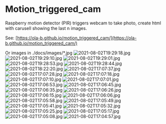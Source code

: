 # Motion_triggered_cam
Raspberry motion detector (PIR) triggers webcam to take photo, create html with carusell showing the last n images.

See: [https://ola-b.github.io/motion_triggered_cam/](https://ola-b.github.io/motion_triggered_cam/)


Or images in ./docs/images/*.jpg
![2021-08-02T19:29:18.jpg](https://github.com/Ola-B/motion_triggered_cam/blob/main/docs/images/2021-08-02T19:29:18.jpg "2021-08-02T19:29:18.jpg")
![2021-08-02T19:29:10.jpg](https://github.com/Ola-B/motion_triggered_cam/blob/main/docs/images/2021-08-02T19:29:10.jpg "2021-08-02T19:29:10.jpg")
![2021-08-02T19:29:01.jpg](https://github.com/Ola-B/motion_triggered_cam/blob/main/docs/images/2021-08-02T19:29:01.jpg "2021-08-02T19:29:01.jpg")
![2021-08-02T19:28:53.jpg](https://github.com/Ola-B/motion_triggered_cam/blob/main/docs/images/2021-08-02T19:28:53.jpg "2021-08-02T19:28:53.jpg")
![2021-08-02T19:28:44.jpg](https://github.com/Ola-B/motion_triggered_cam/blob/main/docs/images/2021-08-02T19:28:44.jpg "2021-08-02T19:28:44.jpg")
![2021-08-02T18:22:20.jpg](https://github.com/Ola-B/motion_triggered_cam/blob/main/docs/images/2021-08-02T18:22:20.jpg "2021-08-02T18:22:20.jpg")
![2021-08-02T17:07:37.jpg](https://github.com/Ola-B/motion_triggered_cam/blob/main/docs/images/2021-08-02T17:07:37.jpg "2021-08-02T17:07:37.jpg")
![2021-08-02T17:07:28.jpg](https://github.com/Ola-B/motion_triggered_cam/blob/main/docs/images/2021-08-02T17:07:28.jpg "2021-08-02T17:07:28.jpg")
![2021-08-02T17:07:18.jpg](https://github.com/Ola-B/motion_triggered_cam/blob/main/docs/images/2021-08-02T17:07:18.jpg "2021-08-02T17:07:18.jpg")
![2021-08-02T17:07:10.jpg](https://github.com/Ola-B/motion_triggered_cam/blob/main/docs/images/2021-08-02T17:07:10.jpg "2021-08-02T17:07:10.jpg")
![2021-08-02T17:07:01.jpg](https://github.com/Ola-B/motion_triggered_cam/blob/main/docs/images/2021-08-02T17:07:01.jpg "2021-08-02T17:07:01.jpg")
![2021-08-02T17:06:53.jpg](https://github.com/Ola-B/motion_triggered_cam/blob/main/docs/images/2021-08-02T17:06:53.jpg "2021-08-02T17:06:53.jpg")
![2021-08-02T17:06:45.jpg](https://github.com/Ola-B/motion_triggered_cam/blob/main/docs/images/2021-08-02T17:06:45.jpg "2021-08-02T17:06:45.jpg")
![2021-08-02T17:06:35.jpg](https://github.com/Ola-B/motion_triggered_cam/blob/main/docs/images/2021-08-02T17:06:35.jpg "2021-08-02T17:06:35.jpg")
![2021-08-02T17:06:26.jpg](https://github.com/Ola-B/motion_triggered_cam/blob/main/docs/images/2021-08-02T17:06:26.jpg "2021-08-02T17:06:26.jpg")
![2021-08-02T17:06:15.jpg](https://github.com/Ola-B/motion_triggered_cam/blob/main/docs/images/2021-08-02T17:06:15.jpg "2021-08-02T17:06:15.jpg")
![2021-08-02T17:06:06.jpg](https://github.com/Ola-B/motion_triggered_cam/blob/main/docs/images/2021-08-02T17:06:06.jpg "2021-08-02T17:06:06.jpg")
![2021-08-02T17:05:58.jpg](https://github.com/Ola-B/motion_triggered_cam/blob/main/docs/images/2021-08-02T17:05:58.jpg "2021-08-02T17:05:58.jpg")
![2021-08-02T17:05:49.jpg](https://github.com/Ola-B/motion_triggered_cam/blob/main/docs/images/2021-08-02T17:05:49.jpg "2021-08-02T17:05:49.jpg")
![2021-08-02T17:05:41.jpg](https://github.com/Ola-B/motion_triggered_cam/blob/main/docs/images/2021-08-02T17:05:41.jpg "2021-08-02T17:05:41.jpg")
![2021-08-02T17:05:32.jpg](https://github.com/Ola-B/motion_triggered_cam/blob/main/docs/images/2021-08-02T17:05:32.jpg "2021-08-02T17:05:32.jpg")
![2021-08-02T17:05:25.jpg](https://github.com/Ola-B/motion_triggered_cam/blob/main/docs/images/2021-08-02T17:05:25.jpg "2021-08-02T17:05:25.jpg")
![2021-08-02T17:05:17.jpg](https://github.com/Ola-B/motion_triggered_cam/blob/main/docs/images/2021-08-02T17:05:17.jpg "2021-08-02T17:05:17.jpg")
![2021-08-02T17:05:08.jpg](https://github.com/Ola-B/motion_triggered_cam/blob/main/docs/images/2021-08-02T17:05:08.jpg "2021-08-02T17:05:08.jpg")
![2021-08-02T17:04:57.jpg](https://github.com/Ola-B/motion_triggered_cam/blob/main/docs/images/2021-08-02T17:04:57.jpg "2021-08-02T17:04:57.jpg")
